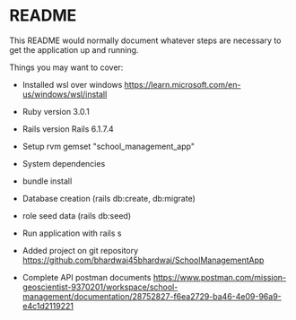 # README

This README would normally document whatever steps are necessary to get the
application up and running.

Things you may want to cover:

* Installed wsl over windows https://learn.microsoft.com/en-us/windows/wsl/install

* Ruby version 3.0.1

* Rails version Rails 6.1.7.4

* Setup rvm gemset "school_management_app"

* System dependencies

* bundle install

* Database creation (rails db:create, db:migrate)

* role seed data (rails db:seed)

* Run application with rails s

* Added project on git repository https://github.com/bhardwaj45bhardwaj/SchoolManagementApp

* Complete API postman documents https://www.postman.com/mission-geoscientist-9370201/workspace/school-management/documentation/28752827-f6ea2729-ba46-4e09-96a9-e4c1d2119221 
